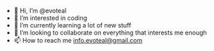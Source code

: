 - 👋 Hi, I’m @evoteal
- 👀 I’m interested in coding
- 🌱 I’m currently learning a lot of new stuff
- 💞️ I’m looking to collaborate on everything that interests me enough
- 📫 How to reach me info.evoteal@gmail.com

